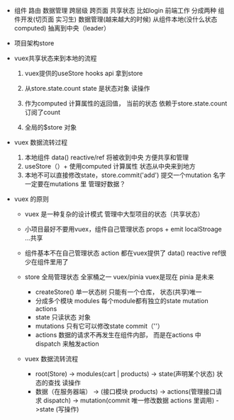 - 组件 路由 数据管理
    跨层级 跨页面  共享状态  比如login
    前端工作   分成两种
    组件开发(切页面 实习生)
    数据管理(越来越大的时候)  从组件本地(没什么状态  computed)
    抽离到中央（leader）
-  项目架构store
- vuex共享状态来到本地的流程
    1. vuex提供的useStore hooks api 拿到store
    2. 从store.state.count state 是状态对象  读操作
    3. 作为computed   计算属性的返回值， 当前的状态
        依赖于store.state.count  订阅了count

    4. 全局的$store 对象
- vuex  数据流转过程
    1. 本地组件  data() reactive/ref 将被收到中央 方便共享和管理
    2. useStore（）+ 使用computed 计算属性 状态从中央来到地方
    3. 本地不可以直接修改state，store.commit('add') 
        提交一个mutation  名字一定要在mutations 里
        管理好数据？ 

- vuex 的原则
    - vuex 是一种复杂的设计模式  管理中大型项目的状态（共享状态）
    - 小项目最好不要用vuex，组件自己管理状态  props + emit
    localStroage ...共享
    - 组件基本不在自己管理状态
        action 都在vuex提供了
        data() reactive ref很少在组件里用了
    - store 全局管理状态
        全家桶之一  vuex/pinia  vuex是现在  pinia 是未来
        - createStore() 单一状态树  只能有一个仓库， 状态(共享)唯一
        - 分成多个模块 modules
            每个module都有独立的state mutation actions
        - state 只读状态  对象
        -  mutations 只有它可以修改state commit（''）
        - actions 数据的请求不再发生在组件内部， 而是在actions 中
            dispatch 来触发action

    -  vuex 数据流转流程
        - root(Store) -> modules(cart | products) -> state(声明某个状态) 状态的查找 读操作
        - 数据（在服务器端） -> (接口模块 products) -> actions(管理接口请求 dispatch) ->
        mutation(commit 唯一修改数据  actions 里调用) ->state (写操作)

